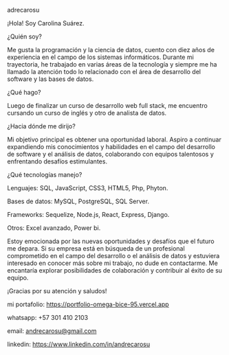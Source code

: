 adrecarosu


¡Hola! Soy Carolina Suárez.

¿Quién soy?

Me gusta la programación y la ciencia de datos, cuento con diez años de experiencia en el campo de los sistemas informáticos. Durante mi trayectoria, he trabajado en varias áreas de la tecnología y siempre me ha llamado la atención todo lo relacionado con el área de desarrollo del software y las bases de datos.

¿Qué hago?

Luego de finalizar un curso de desarrollo web full stack, me encuentro cursando un curso de inglés y otro de analista de datos.

¿Hacia dónde me dirijo?

Mi objetivo principal es obtener una oportunidad laboral. Aspiro a continuar expandiendo mis conocimientos y habilidades en el campo del desarrollo de software y el análisis de datos, colaborando con equipos talentosos y enfrentando desafíos estimulantes.

¿Qué tecnologías manejo?

Lenguajes: SQL, JavaScript, CSS3, HTML5, Php, Phyton.

Bases de datos: MySQL, PostgreSQL, SQL Server.

Frameworks: Sequelize, Node.js, React, Express, Django.

Otros: Excel avanzado, Power bi.



Estoy emocionada por las nuevas oportunidades y desafíos que el futuro me depara. Si su empresa está en búsqueda de un profesional comprometido en el campo del desarrollo o el análisis de datos y estuviera interesado en conocer más sobre mi trabajo, no dude en contactarme. Me encantaría explorar posibilidades de colaboración y contribuir al éxito de su equipo.

¡Gracias por su atención y saludos!

mi portafolio: https://portfolio-omega-bice-95.vercel.app

whatsapp: +57 301 410 2103

email: andrecarosu@gmail.com

linkedin: https://www.linkedin.com/in/andrecarosu





